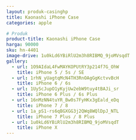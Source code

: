 ```yaml
---
layout: produk-casinghp
title: Kaonashi iPhone Case
categories: apple

# Produk
product-title: Kaonashi iPhone Case
harga: 90000
sku: hn-4401
image-drive: 1u0kLd6YBiRlU2m3h8RIBMQ_9joMVsqdT
gallery:
  - url: 1O9AIdaL4FwMAYKOPUtRY3p214f7G_OhW
    title: iPhone 5 / 5s / SE
  - url: 1rhN_yUagtqMcN4TH3RnOAgGgKctvvBcH
    title: iPhone 6 / 6s
  - url: 1UyScJupO1yKyjUw2ebW9tuy4tBAJi_sr
    title: iPhone 6 Plus / 6s Plus
  - url: 16nMzNN4tuYR_Bw0s7FyHKx3gEald_eDq
    title: iPhone 7 / 8
  - url: 1a_pS1-rs6qBGXGG3j2QWq8WQlDpJ_NTL
    title: iPhone 7 Plus / 8 Plus
  - url: 1u0kLd6YBiRlU2m3h8RIBMQ_9joMVsqdT
    title: iPhone X
---
```

